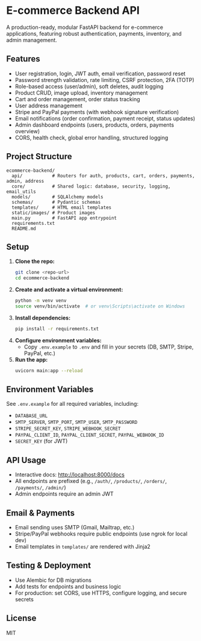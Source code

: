 # E-commerce Backend API

A production-ready, modular FastAPI backend for e-commerce applications, featuring robust authentication, payments, inventory, and admin management.

## Features

- User registration, login, JWT auth, email verification, password reset
- Password strength validation, rate limiting, CSRF protection, 2FA (TOTP)
- Role-based access (user/admin), soft deletes, audit logging
- Product CRUD, image upload, inventory management
- Cart and order management, order status tracking
- User address management
- Stripe and PayPal payments (with webhook signature verification)
- Email notifications (order confirmation, payment receipt, status updates)
- Admin dashboard endpoints (users, products, orders, payments overview)
- CORS, health check, global error handling, structured logging

## Project Structure

```
ecommerce-backend/
  api/           # Routers for auth, products, cart, orders, payments, admin, address
  core/          # Shared logic: database, security, logging, email_utils
  models/        # SQLAlchemy models
  schemas/       # Pydantic schemas
  templates/     # HTML email templates
  static/images/ # Product images
  main.py        # FastAPI app entrypoint
  requirements.txt
  README.md
```

## Setup

1. **Clone the repo:**
   ```bash
   git clone <repo-url>
   cd ecommerce-backend
   ```
2. **Create and activate a virtual environment:**
   ```bash
   python -m venv venv
   source venv/bin/activate  # or venv\Scripts\activate on Windows
   ```
3. **Install dependencies:**
   ```bash
   pip install -r requirements.txt
   ```
4. **Configure environment variables:**
   - Copy `.env.example` to `.env` and fill in your secrets (DB, SMTP, Stripe, PayPal, etc.)
5. **Run the app:**
   ```bash
   uvicorn main:app --reload
   ```

## Environment Variables

See `.env.example` for all required variables, including:

- `DATABASE_URL`
- `SMTP_SERVER`, `SMTP_PORT`, `SMTP_USER`, `SMTP_PASSWORD`
- `STRIPE_SECRET_KEY`, `STRIPE_WEBHOOK_SECRET`
- `PAYPAL_CLIENT_ID`, `PAYPAL_CLIENT_SECRET`, `PAYPAL_WEBHOOK_ID`
- `SECRET_KEY` (for JWT)

## API Usage

- Interactive docs: [http://localhost:8000/docs](http://localhost:8000/docs)
- All endpoints are prefixed (e.g., `/auth/`, `/products/`, `/orders/`, `/payments/`, `/admin/`)
- Admin endpoints require an admin JWT

## Email & Payments

- Email sending uses SMTP (Gmail, Mailtrap, etc.)
- Stripe/PayPal webhooks require public endpoints (use ngrok for local dev)
- Email templates in `templates/` are rendered with Jinja2

## Testing & Deployment

- Use Alembic for DB migrations
- Add tests for endpoints and business logic
- For production: set CORS, use HTTPS, configure logging, and secure secrets

## License

MIT
